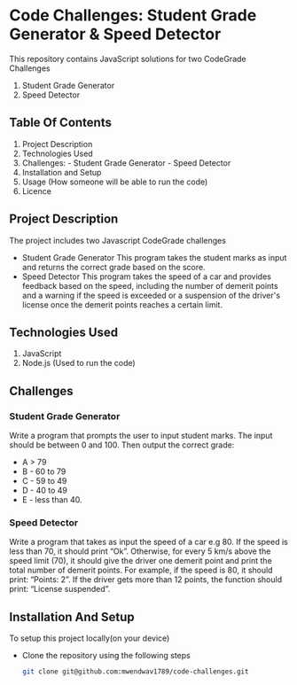 # Code Challenges: Student Grade Generator & Speed Detector

This repository contains JavaScript solutions for two CodeGrade Challenges

1. Student Grade Generator
2. Speed Detector

## Table Of Contents

1. Project Description
2. Technologies Used
3. Challenges: - Student Grade Generator - Speed Detector
4. Installation and Setup
5. Usage (How someone will be able to run the code)
6. Licence

## Project Description

The project includes two Javascript CodeGrade challenges

- Student Grade Generator
  This program takes the student marks as input and returns the correct grade based on the score.
- Speed Detector
  This program takes the speed of a car and provides feedback based on the speed, including the number of demerit points and a warning if the speed is exceeded or a suspension of the driver's license once the demerit points reaches a certain limit.

## Technologies Used

1.  JavaScript
2.  Node.js (Used to run the code)

## Challenges

### Student Grade Generator

Write a program that prompts the user to input student marks. The input should be between 0 and 100. Then output the correct grade:

- A > 79
- B - 60 to 79
- C - 59 to 49
- D - 40 to 49
- E - less than 40.

### Speed Detector

Write a program that takes as input the speed of a car e.g 80. If the speed is less than 70, it should print “Ok”. Otherwise, for every 5 km/s above the speed limit (70), it should give the driver one demerit point and print the total number of demerit points.
For example, if the speed is 80, it should print: “Points: 2”. If the driver gets more than 12 points, the function should print: “License suspended”.

## Installation And Setup

To setup this project locally(on your device)

- Clone the repository using the following steps
   ```bash 
   git clone git@github.com:mwendwav1789/code-challenges.git
   ```